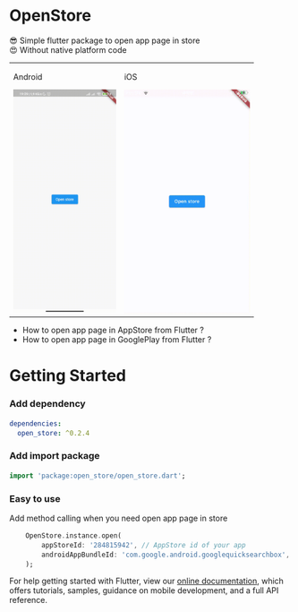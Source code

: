 # OpenStore

😎 Simple flutter package to open app page in store<br>
😍 Without native platform code

<table>
  <td>
    <p>Android</p>
    <img src="https://github.com/Frezyx/open_store/blob/main/example/repo/e_android.gif?raw=true" height = 400px>
  </td>
  <td>
    <p>iOS</p>
    <img src="https://github.com/Frezyx/open_store/blob/main/example/repo/e_ios.gif?raw=true" height = 400px>
  </td>
<table>

* How to open app page in AppStore from Flutter ?
* How to open app page in GooglePlay from Flutter ? 


# Getting Started

### Add dependency

```yaml
dependencies:
  open_store: ^0.2.4
```

### Add import package

```dart
import 'package:open_store/open_store.dart';
```

### Easy to use

Add method calling when you need open app page in store

```dart
    OpenStore.instance.open(
        appStoreId: '284815942', // AppStore id of your app
        androidAppBundleId: 'com.google.android.googlequicksearchbox', // Android app bundle package name
    );
```

For help getting started with Flutter, view our 
[online documentation](https://flutter.dev/docs), which offers tutorials, 
samples, guidance on mobile development, and a full API reference.